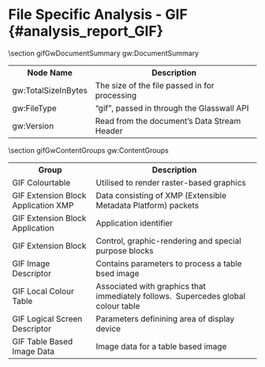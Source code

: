 File Specific Analysis - GIF {#analysis_report_GIF}
===========================================

\section gifGwDocumentSummary gw:DocumentSummary

<TABLE>
<TR><TH>Node Name</TH><TH>Description</TH></TR>
<TR><TD>gw:TotalSizeInBytes</TD><TD>The size of the file passed in for processing</TD></TR>
<TR><TD>gw:FileType</TD><TD>“gif”, passed in through the Glasswall API</TD></TR>
<TR><TD>gw:Version</TD><TD>Read from the document’s Data Stream Header</TD></TR>
</TABLE>

\section gifGwContentGroups gw:ContentGroups

<TABLE>
<TR><TH>Group</TH><TH>Description</TH></TR>
<TR><TD>GIF Colourtable</TD><TD>Utilised to render raster-based graphics</TD></TR>
<TR><TD>GIF Extension Block Application XMP</TD><TD>Data consisting of XMP (Extensible Metadata Platform) packets</TD></TR>
<TR><TD>GIF Extension Block Application</TD><TD>Application identifier</TD></TR>
<TR><TD>GIF Extension Block</TD><TD>Control, graphic-rendering and special purpose blocks</TD></TR>
<TR><TD>GIF Image Descriptor</TD><TD>Contains parameters to process a table bsed image</TD></TR>
<TR><TD>GIF Local Colour Table</TD><TD>Associated with graphics that immediately follows.  Supercedes global colour table</TD></TR>
<TR><TD>GIF Logical Screen Descriptor</TD><TD>Parameters definining area of display device</TD></TR>
<TR><TD>GIF Table Based Image Data</TD><TD>Image data for a table based image</TD></TR>
</TABLE>